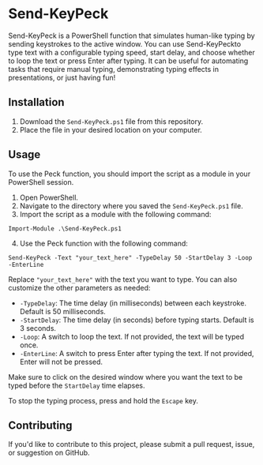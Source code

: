 # Send-KeyPeck

Send-KeyPeck is a PowerShell function that simulates human-like typing by sending keystrokes to the active window. You can use Send-KeyPeckto type text with a configurable typing speed, start delay, and choose whether to loop the text or press Enter after typing. It can be useful for automating tasks that require manual typing, demonstrating typing effects in presentations, or just having fun!

## Installation

1. Download the `Send-KeyPeck.ps1` file from this repository.
2. Place the file in your desired location on your computer.

## Usage

To use the Peck function, you should import the script as a module in your PowerShell session.

1. Open PowerShell.
2. Navigate to the directory where you saved the `Send-KeyPeck.ps1` file.
3. Import the script as a module with the following command:

`Import-Module .\Send-KeyPeck.ps1`

4. Use the Peck function with the following command:

`Send-KeyPeck -Text "your_text_here" -TypeDelay 50 -StartDelay 3 -Loop -EnterLine`

Replace `"your_text_here"` with the text you want to type. You can also customize the other parameters as needed:

* `-TypeDelay`: The time delay (in milliseconds) between each keystroke. Default is 50 milliseconds.
* `-StartDelay`: The time delay (in seconds) before typing starts. Default is 3 seconds.
* `-Loop`: A switch to loop the text. If not provided, the text will be typed once.
* `-EnterLine`: A switch to press Enter after typing the text. If not provided, Enter will not be pressed.

Make sure to click on the desired window where you want the text to be typed before the `StartDelay` time elapses.

To stop the typing process, press and hold the `Escape` key.

## Contributing

If you'd like to contribute to this project, please submit a pull request, issue, or suggestion on GitHub.
